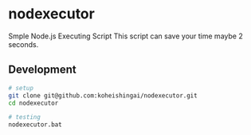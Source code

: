 # nodexecutor
Smple Node.js Executing Script
This script can save your time maybe 2 seconds.

## Development
```sh
# setup
git clone git@github.com:koheishingai/nodexecutor.git
cd nodexecutor

# testing
nodexecutor.bat
```
